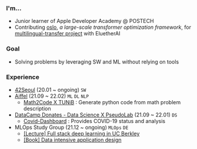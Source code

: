 ### I'm...
- Junior learner of Apple Developer Academy @ POSTECH
- Contributing [oslo](https://github.com/tunib-ai/oslo/pull/55), *a large-scale transformer optimization framework*, for [multilingual-transfer project](https://github.com/EleutherAI/multilingual-transfer) with EluetherAI

### Goal
- Solving problems by leveraging SW and ML without relying on tools

### Experience
- [42Seoul](https://github.com/cozytk/42seoul) (20.01 ~ ongoing) `SW`
- [Aiffel](https://github.com/cozytk/aiffel) (21.09 ~ 22.02) `ML` `DL` `NLP`
  - [Math2Code X TUNiB](https://github.com/calc-ai/overview) : Generate python code from math problem description 
- [DataCamp Donates - Data Science X PseudoLab](https://github.com/hwaneest/DataCamp_Donates_2021) (21.09 ~ 22.01) `DS`
  - [Covid-Dashboard](https://github.com/cozytk/covid_dashboard) : Provides COVID-19 status and analysis
- MLOps Study Group (21.12 ~ ongoing) `MLOps` `DE`
  - [[Lecture] Full stack deep learning in UC Berkley](https://recondite-raft-db3.notion.site/1a2945a573f940258a0f5befa3b9b87e)
  - [[Book] Data intensive application design](https://www.notion.so/6ba35d050a62435a935edda9b33bf77f)
